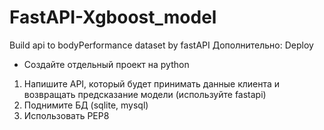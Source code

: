 # FastAPI-Xgboost_model
Build api to bodyPerformance dataset by fastAPI
Дополнительно: Deploy
 - Создайте отдельный проект на python

1. Напишите API, который будет принимать данные клиента и возвращать предсказание модели (используйте fastapi)
2. Поднимите БД (sqlite, mysql)
3. Использовать PEP8

